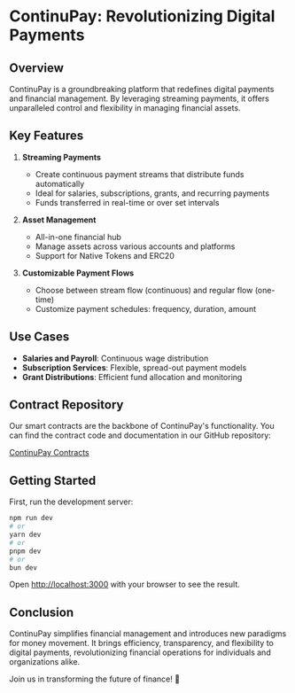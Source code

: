 # ContinuPay: Revolutionizing Digital Payments

## Overview

ContinuPay is a groundbreaking platform that redefines digital payments and financial management. By leveraging streaming payments, it offers unparalleled control and flexibility in managing financial assets.

## Key Features

1. **Streaming Payments**

   - Create continuous payment streams that distribute funds automatically
   - Ideal for salaries, subscriptions, grants, and recurring payments
   - Funds transferred in real-time or over set intervals

2. **Asset Management**

   - All-in-one financial hub
   - Manage assets across various accounts and platforms
   - Support for Native Tokens and ERC20

3. **Customizable Payment Flows**
   - Choose between stream flow (continuous) and regular flow (one-time)
   - Customize payment schedules: frequency, duration, amount

## Use Cases

- **Salaries and Payroll**: Continuous wage distribution
- **Subscription Services**: Flexible, spread-out payment models
- **Grant Distributions**: Efficient fund allocation and monitoring

## Contract Repository

Our smart contracts are the backbone of ContinuPay's functionality. You can find the contract code and documentation in our GitHub repository:

[ContinuPay Contracts](https://github.com/karangoraniya/continupay-contract)

## Getting Started

First, run the development server:

```bash
npm run dev
# or
yarn dev
# or
pnpm dev
# or
bun dev
```

Open [http://localhost:3000](http://localhost:3000) with your browser to see the result.

## Conclusion

ContinuPay simplifies financial management and introduces new paradigms for money movement. It brings efficiency, transparency, and flexibility to digital payments, revolutionizing financial operations for individuals and organizations alike.

Join us in transforming the future of finance! 🚀
